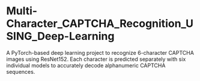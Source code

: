 # Multi-Character_CAPTCHA_Recognition_USING_Deep-Learning
A PyTorch-based deep learning project to recognize 6-character CAPTCHA images using ResNet152. Each character is predicted separately with six individual models to accurately decode alphanumeric CAPTCHA sequences.
